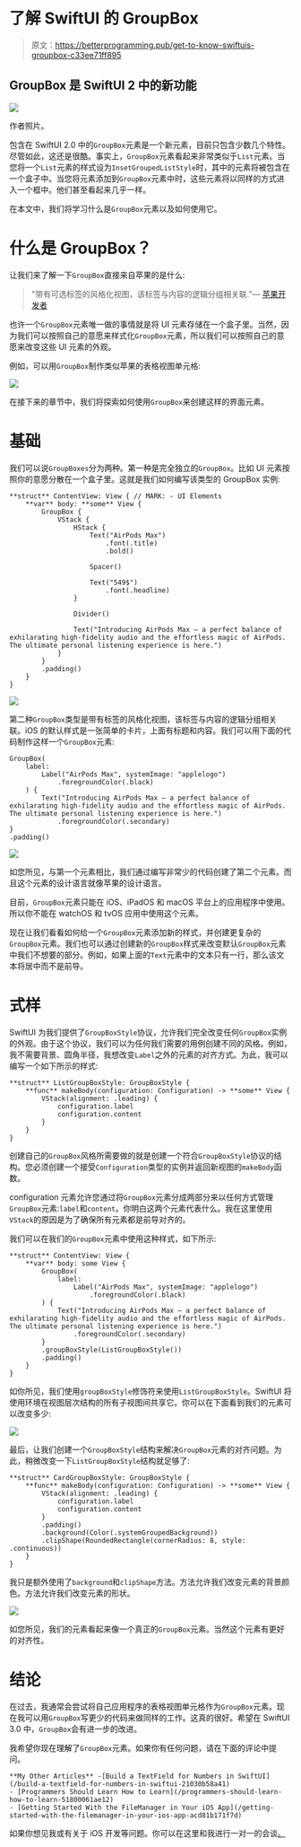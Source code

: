 # 了解 SwiftUI 的 GroupBox

> 原文：<https://betterprogramming.pub/get-to-know-swiftuis-groupbox-c33ee71ff895>

## GroupBox 是 SwiftUI 2 中的新功能

![](img/e3763b62405af1e341b1b8fcc91169e4.png)

作者照片。

包含在 SwiftUI 2.0 中的`GroupBox`元素是一个新元素，目前只包含少数几个特性。尽管如此，这还是很酷。事实上，`GroupBox`元素看起来非常类似于`List`元素。当您将一个`List`元素的样式设为`InsetGroupedListStyle`时，其中的元素将被包含在一个盒子中。当您将元素添加到`GroupBox`元素中时，这些元素将以同样的方式进入一个框中。他们甚至看起来几乎一样。

在本文中，我们将学习什么是`GroupBox`元素以及如何使用它。

# 什么是 GroupBox？

让我们来了解一下`GroupBox`直接来自苹果的是什么:

> "带有可选标签的风格化视图，该标签与内容的逻辑分组相关联."— [苹果开发者](https://developer.apple.com/documentation/swiftui/groupbox)

也许一个`GroupBox`元素唯一做的事情就是将 UI 元素存储在一个盒子里。当然，因为我们可以按照自己的意愿来样式化`GroupBox`元素，所以我们可以按照自己的意愿来改变这些 UI 元素的外观。

例如，可以用`GroupBox`制作类似苹果的表格视图单元格:

![](img/8ff38730362e1be0d22c58e6c815ebee.png)

在接下来的章节中，我们将探索如何使用`GroupBox`来创建这样的界面元素。

# 基础

我们可以说`GroupBoxes`分为两种。第一种是完全独立的`GroupBox`。比如 UI 元素按照你的意愿分散在一个盒子里。这就是我们如何编写该类型的 GroupBox 实例:

```
**struct** ContentView: View { // MARK: - UI Elements
    **var** body: **some** View {
        GroupBox {
            VStack {
                HStack {
                    Text("AirPods Max")
                        .font(.title)
                        .bold()

                    Spacer()

                    Text("549$")
                        .font(.headline)
                }

                Divider()

                Text("Introducing AirPods Max — a perfect balance of exhilarating high-fidelity audio and the effortless magic of AirPods. The ultimate personal listening experience is here.")
            }
        }
        .padding()
    }
}
```

![](img/607fa26d8bd50f5e24582b2c46c8a180.png)

第二种`GroupBox`类型是带有标签的风格化视图，该标签与内容的逻辑分组相关联。iOS 的默认样式是一张简单的卡片，上面有标题和内容。我们可以用下面的代码制作这样一个`GroupBox`元素:

```
GroupBox(
    label:
        Label("AirPods Max", systemImage: "applelogo")
            .foregroundColor(.black)
    ) {
        Text("Introducing AirPods Max — a perfect balance of exhilarating high-fidelity audio and the effortless magic of AirPods. The ultimate personal listening experience is here.")
            .foregroundColor(.secondary)
}
.padding()
```

![](img/90d5e16831abe5bf522eaa12454e7436.png)

如您所见，与第一个元素相比，我们通过编写非常少的代码创建了第二个元素。而且这个元素的设计语言就像苹果的设计语言。

目前，`GroupBox`元素只能在 iOS、iPadOS 和 macOS 平台上的应用程序中使用。所以你不能在 watchOS 和 tvOS 应用中使用这个元素。

现在让我们看看如何给一个`GroupBox`元素添加新的样式，并创建更复杂的`GroupBox`元素。我们也可以通过创建新的`GroupBox`样式来改变默认`GroupBox`元素中我们不想要的部分。例如，如果上面的`Text`元素中的文本只有一行，那么该文本将居中而不是前导。

# 式样

SwiftUI 为我们提供了`GroupBoxStyle`协议，允许我们完全改变任何`GroupBox`实例的外观。由于这个协议，我们可以为任何我们需要的用例创建不同的风格。例如，我不需要背景、圆角半径，我想改变`Label`之外的元素的对齐方式。为此，我可以编写一个如下所示的样式:

```
**struct** ListGroupBoxStyle: GroupBoxStyle {
    **func** makeBody(configuration: Configuration) -> **some** View {
        VStack(alignment: .leading) {
            configuration.label
            configuration.content
        }
    }
}
```

创建自己的`GroupBox`风格所需要做的就是创建一个符合`GroupBoxStyle`协议的结构。您必须创建一个接受`Configuration`类型的实例并返回新视图的`makeBody`函数。

configuration 元素允许您通过将`GroupBox`元素分成两部分来以任何方式管理`GroupBox`元素:`label`和`content`。你明白这两个元素代表什么。我在这里使用`VStack`的原因是为了确保所有元素都是前导对齐的。

我们可以在我们的`GroupBox`元素中使用这种样式，如下所示:

```
**struct** ContentView: View {
    **var** body: some View {
        GroupBox(
            label:
                Label("AirPods Max", systemImage: "applelogo")
                    .foregroundColor(.black)
        ) {
            Text("Introducing AirPods Max — a perfect balance of exhilarating high-fidelity audio and the effortless magic of AirPods. The ultimate personal listening experience is here.")
                .foregroundColor(.secondary)
        }
        .groupBoxStyle(ListGroupBoxStyle())
        .padding()
    }
}
```

如你所见，我们使用`groupBoxStyle`修饰符来使用`ListGroupBoxStyle`。SwiftUI 将使用环境在视图层次结构的所有子视图间共享它。你可以在下面看到我们的元素可以改变多少:

![](img/b6baf1284e2fc9c7bdd9f06156041d1b.png)

最后，让我们创建一个`GroupBoxStyle`结构来解决`GroupBox`元素的对齐问题。为此，稍微改变一下`ListGroupBoxStyle`结构就足够了:

```
**struct** CardGroupBoxStyle: GroupBoxStyle {
    **func** makeBody(configuration: Configuration) -> **some** View {
        VStack(alignment: .leading) {
            configuration.label
            configuration.content
        }
        .padding()
        .background(Color(.systemGroupedBackground))
        .clipShape(RoundedRectangle(cornerRadius: 8, style: .continuous))
    }
}
```

我只是额外使用了`background`和`clipShape`方法。方法允许我们改变元素的背景颜色。方法允许我们改变元素的形状。

![](img/3e4a26d3fbfa433a534209e363f80c6f.png)

如您所见，我们的元素看起来像一个真正的`GroupBox`元素。当然这个元素有更好的对齐性。

# 结论

在过去，我通常会尝试将自己应用程序的表格视图单元格作为`GroupBox`元素。现在我可以用`GroupBox`写更少的代码来做同样的工作。这真的很好。希望在 SwiftUI 3.0 中，`GroupBox`会有进一步的改进。

我希望你现在理解了`GroupBox`元素。如果你有任何问题，请在下面的评论中提问。

```
**My Other Articles** -[Build a TextField for Numbers in SwiftUI](/build-a-textfield-for-numbers-in-swiftui-21030b58a41)
- [Programmers Should Learn How to Learn](/programmers-should-learn-how-to-learn-51800061ae12)
- [Getting Started With the FileManager in Your iOS App](/getting-started-with-the-filemanager-in-your-ios-app-acd81b171f7d)
```

如果你想见我或有关于 iOS 开发等问题。你可以在这里和我进行一对一的会谈[。](https://superpeer.com/canbalkya)